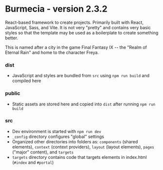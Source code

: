 ﻿# Burmecia - version 2.3.2

React-based framework to create projects. Primarily built with React, JavaScript, Sass, and Vite. It is not very "pretty" and contains very basic styles so that the template may be used as a boilerplate to create something better.

This is named after a city in the game Final Fantasy IX -- the "Realm of Eternal Rain" and home to the character Freya.

### dist

-   JavaScript and styles are bundled from `src` using `npm run build` and compiled here

### public

-   Static assets are stored here and copied into `dist` after running `npm run build`

### src

-   Dev environment is started with `npm run dev`
-   `_config` directory configures "global" settings
-   Organized other directories into folders as: `components` (shared elements), `context` (context providers), `layout` (layout elements), `pages` ("major" content), and `targets`
-   `targets` directory contains code that targets elements in index.html (`#index` and `#portal`)
